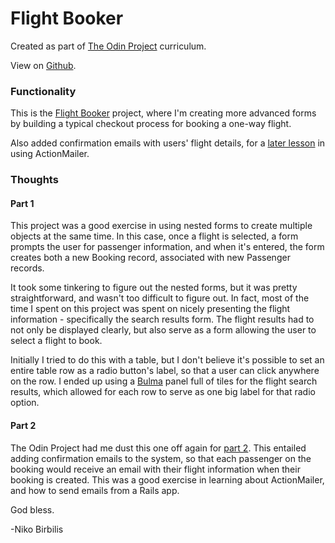 # Flight Booker
Created as part of [The Odin Project](https://www.theodinproject.com) curriculum.

View on [Github](https://github.com/harmolipi/odin-flight-booker).

### Functionality

This is the [Flight Booker](https://www.theodinproject.com/paths/full-stack-ruby-on-rails/courses/ruby-on-rails/lessons/flight-booker) project, where I'm creating more advanced forms by building a typical checkout process for booking a one-way flight.

Also added confirmation emails with users' flight details, for a [later lesson](https://www.theodinproject.com/paths/full-stack-ruby-on-rails/courses/ruby-on-rails/lessons/sending-confirmation-emails) in using ActionMailer.

### Thoughts

#### Part 1

This project was a good exercise in using nested forms to create multiple objects at the same time. In this case, once a flight is selected, a form prompts the user for passenger information, and when it's entered, the form creates both a new Booking record, associated with new Passenger records.

It took some tinkering to figure out the nested forms, but it was pretty straightforward, and wasn't too difficult to figure out. In fact, most of the time I spent on this project was spent on nicely presenting the flight information - specifically the search results form. The flight results had to not only be displayed clearly, but also serve as a form allowing the user to select a flight to book.

Initially I tried to do this with a table, but I don't believe it's possible to set an entire table row as a radio button's label, so that a user can click anywhere on the row. I ended up using a [Bulma](https://www.bulma.io/) panel full of tiles for the flight search results, which allowed for each row to serve as one big label for that radio option.

#### Part 2

The Odin Project had me dust this one off again for [part 2](https://www.theodinproject.com/paths/full-stack-ruby-on-rails/courses/ruby-on-rails/lessons/sending-confirmation-emails). This entailed adding confirmation emails to the system, so that each passenger on the booking would receive an email with their flight information when their booking is created. This was a good exercise in learning about ActionMailer, and how to send emails from a Rails app.

God bless.

-Niko Birbilis
